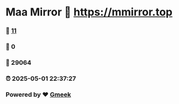 # Maa Mirror :link: https://mmirror.top 
### :page_facing_up: [11](https://mmirror.top/tag.html) 
### :speech_balloon: 0 
### :hibiscus: 29064 
### :alarm_clock: 2025-05-01 22:37:27 
### Powered by :heart: [Gmeek](https://github.com/Meekdai/Gmeek)
